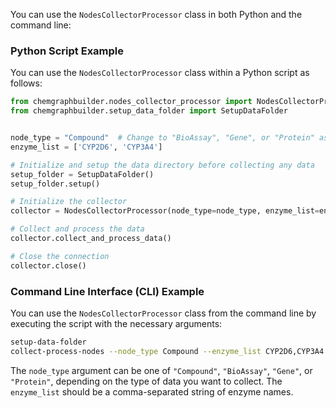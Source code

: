You can use the `NodesCollectorProcessor` class in both Python and the command line:

### Python Script Example

You can use the `NodesCollectorProcessor` class within a Python script as follows:

```python
from chemgraphbuilder.nodes_collector_processor import NodesCollectorProcessor
from chemgraphbuilder.setup_data_folder import SetupDataFolder


node_type = "Compound"  # Change to "BioAssay", "Gene", or "Protein" as needed
enzyme_list = ['CYP2D6', 'CYP3A4']

# Initialize and setup the data directory before collecting any data
setup_folder = SetupDataFolder()
setup_folder.setup()

# Initialize the collector
collector = NodesCollectorProcessor(node_type=node_type, enzyme_list=enzyme_list)

# Collect and process the data
collector.collect_and_process_data()

# Close the connection
collector.close()
```


### Command Line Interface (CLI) Example

You can use the `NodesCollectorProcessor` class from the command line by executing the script with the necessary arguments:

```sh
setup-data-folder
collect-process-nodes --node_type Compound --enzyme_list CYP2D6,CYP3A4
```

The `node_type` argument can be one of `"Compound"`, `"BioAssay"`, `"Gene"`, or `"Protein"`, depending on the type of data you want to collect. 
The `enzyme_list` should be a comma-separated string of enzyme names.
